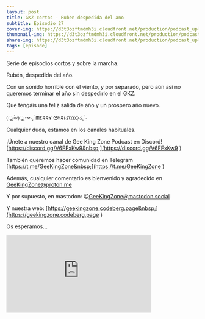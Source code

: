 ```yaml
---
layout: post
title: GKZ cortos - Ruben despedida del ano
subtitle: Episodio 27
cover-img: https://d3t3ozftmdmh3i.cloudfront.net/production/podcast_uploaded_nologo/14743809/14743809-1619370377976-ce118b9b0f9a8.jpg
thumbnail-img: https://d3t3ozftmdmh3i.cloudfront.net/production/podcast_uploaded_nologo/14743809/14743809-1619370377976-ce118b9b0f9a8.jpg
share-img: https://d3t3ozftmdmh3i.cloudfront.net/production/podcast_uploaded_nologo/14743809/14743809-1619370377976-ce118b9b0f9a8.jpg
tags: [episode]
---
```


Serie de episodios cortos y sobre la marcha.&nbsp;

Rubén, despedida del año.

Con un sonido horrible con el viento, y por separado, pero aún así no queremos terminar el año sin despedirlo en el GKZ.

Que tengáis una feliz salida de año y un próspero año nuevo.

  

(ૂ⋅۬৹৴)ૂ ～˗ˏˋᗰદ૨૨ʏ ᘓમ૨ıડτന੨ડˎˊ˗

  

Cualquier duda, estamos en los canales habituales.&nbsp;

¡Únete a nuestro canal de Gee King Zone Podcast en Discord! [https://discord.gg/V6FFxKw9&nbsp;](https://discord.gg/V6FFxKw9&nbsp;)

También queremos hacer comunidad en Telegram [https://t.me/GeeKingZone&nbsp;](https://t.me/GeeKingZone&nbsp;)

Además, cualquier comentario es bienvenido y agradecido en GeeKingZone@proton.me&nbsp;

Y por supuesto, en mastodon: @GeeKingZone@mastodon.social&nbsp;

Y nuestra web: [https://geekingzone.codeberg.page&nbsp;](https://geekingzone.codeberg.page&nbsp;)

Os esperamos...
<iframe src='https://podcasters.spotify.com/pod/show/geekingzone/embed/episodes/GKZ-cortos---Rubn-despedida-del-ao-e1stdgu' height='204px' width='380px' frameborder='0' scrolling='no'></iframe>